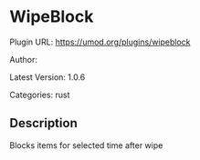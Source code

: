 # WipeBlock

Plugin URL: https://umod.org/plugins/wipeblock

Author: 

Latest Version: 1.0.6

Categories: rust

## Description

Blocks items for selected time after wipe
